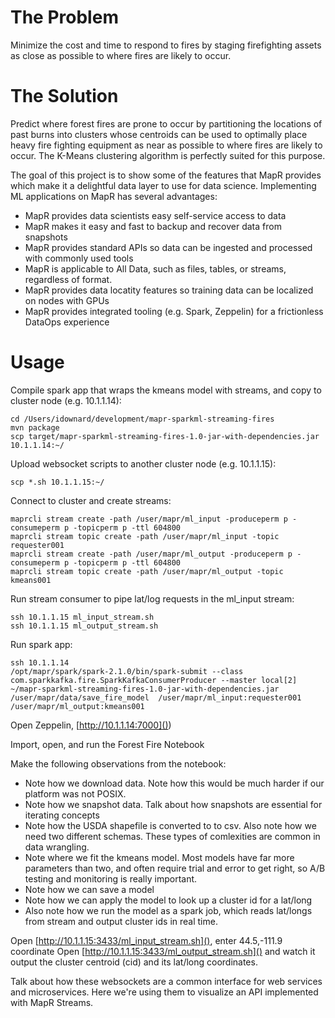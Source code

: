 # The Problem

Minimize the cost and time to respond to fires by staging firefighting assets as close as possible to where fires are likely to occur.

# The Solution

Predict where forest fires are prone to occur by partitioning the locations of past burns into clusters whose centroids can be used to optimally place heavy fire fighting equipment as near as possible to where fires are likely to occur. The K-Means clustering algorithm is perfectly suited for this purpose.

The goal of this project is to show some of the features that MapR provides which make it a delightful data layer to use for data science. Implementing ML applications on MapR has several advantages:
* MapR provides data scientists easy self-service access to data
* MapR makes it easy and fast to backup and recover data from snapshots
* MapR provides standard APIs so data can be ingested and processed with commonly used tools
* MapR is applicable to All Data, such as files, tables, or streams, regardless of format.
* MapR provides data locatity features so training data can be localized on nodes with GPUs
* MapR provides integrated tooling (e.g. Spark, Zeppelin) for a frictionless DataOps experience

# Usage

Compile spark app that wraps the kmeans model with streams, and copy to cluster node (e.g. 10.1.1.14):
```
cd /Users/idownard/development/mapr-sparkml-streaming-fires
mvn package
scp target/mapr-sparkml-streaming-fires-1.0-jar-with-dependencies.jar 10.1.1.14:~/
```

Upload websocket scripts to another cluster node (e.g. 10.1.1.15):
```
scp *.sh 10.1.1.15:~/
```


Connect to cluster and create streams:
```
maprcli stream create -path /user/mapr/ml_input -produceperm p -consumeperm p -topicperm p -ttl 604800
maprcli stream topic create -path /user/mapr/ml_input -topic requester001
maprcli stream create -path /user/mapr/ml_output -produceperm p -consumeperm p -topicperm p -ttl 604800
maprcli stream topic create -path /user/mapr/ml_output -topic kmeans001
```

Run stream consumer to pipe lat/log requests in the ml_input stream:
```
ssh 10.1.1.15 ml_input_stream.sh
ssh 10.1.1.15 ml_output_stream.sh
```

Run spark app:
```
ssh 10.1.1.14
/opt/mapr/spark/spark-2.1.0/bin/spark-submit --class com.sparkkafka.fire.SparkKafkaConsumerProducer --master local[2] ~/mapr-sparkml-streaming-fires-1.0-jar-with-dependencies.jar /user/mapr/data/save_fire_model  /user/mapr/ml_input:requester001 /user/mapr/ml_output:kmeans001
```

Open Zeppelin, [http://10.1.1.14:7000]())

Import, open, and run the Forest Fire Notebook

Make the following observations from the notebook:

* Note how we download data. Note how this would be much harder if our platform was not POSIX.
* Note how we snapshot data. Talk about how snapshots are essential for iterating concepts
* Note how the USDA shapefile is converted to to csv. Also note how we need two different schemas. These types of comlexities are common in data wrangling. 
* Note where we fit the kmeans model. Most models have far more parameters than two, and often require trial and error to get right, so A/B testing and monitoring is really important.
* Note how we can save a model
* Note how we can apply the model to look up a cluster id for a lat/long
* Also note how we run the model as a spark job, which reads lat/longs from stream and output cluster ids in real time.

Open [http://10.1.1.15:3433/ml_input_stream.sh](), enter 44.5,-111.9 coordinate
Open [http://10.1.1.15:3433/ml_output_stream.sh]() and watch it output the cluster centroid (cid) and its lat/long coordinates.

Talk about how these websockets are a common interface for web services and microservices. Here we're using them to visualize an API implemented with MapR Streams.

